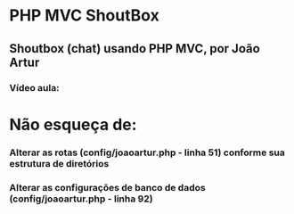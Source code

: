 # PHP MVC ShoutBox

## Shoutbox (chat) usando PHP MVC, por João Artur

### Vídeo aula: 


# Não esqueça de:
### Alterar as rotas (config/joaoartur.php - linha 51) conforme sua estrutura de diretórios
### Alterar as configurações de banco de dados (config/joaoartur.php - linha 92)